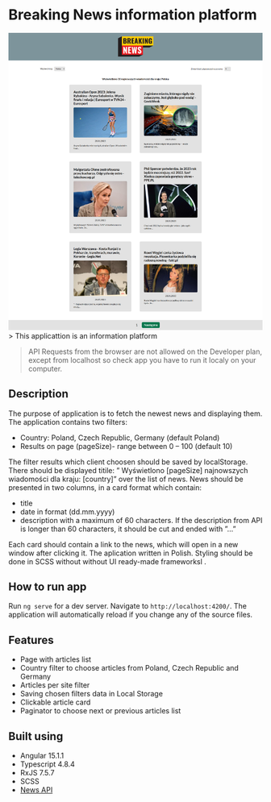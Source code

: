 # Breaking News information platform

<img src="./readme_images/breaking-news-main.png" alt="project image">
> This applicattion is an information platform

> API Requests from the browser are not allowed on the Developer plan, except from localhost so check app you have to run it localy on your computer.

## Description

The purpose of application is to fetch the newest news and displaying them. The application contains two filters:

- Country: Poland, Czech Republic, Germany (default Poland)
- Results on page (pageSize)- range between 0 – 100 (default 10)

The filter results which client choosen should be saved by localStorage. There should be displayed titile: ” Wyświetlono [pageSize] najnowszych wiadomości dla kraju: [country]”
over the list of news.
News should be presented in two columns, in a card format which contain:

- title
- date in format (dd.mm.yyyy)
- description with a maximum of 60 characters. If the description from API is longer than 60 characters, it should be cut and ended with ”…”

Each card should contain a link to the news, which will open in a new window after clicking it.
The aplication written in Polish. Styling should be done in SCSS without without UI ready-made frameworksl .

## How to run app

Run `ng serve` for a dev server. Navigate to `http://localhost:4200/`. The application will automatically reload if you change any of the source files.

## Features

- Page with articles list
- Country filter to choose articles from Poland, Czech Republic and Germany
- Articles per site filter
- Saving chosen filters data in Local Storage
- Clickable article card
- Paginator to choose next or previous articles list

## Built using

- Angular 15.1.1
- Typescript 4.8.4
- RxJS 7.5.7
- SCSS
- [News API](https://newsapi.org/docs/endpoints/top-headlines "click to visit API website")
